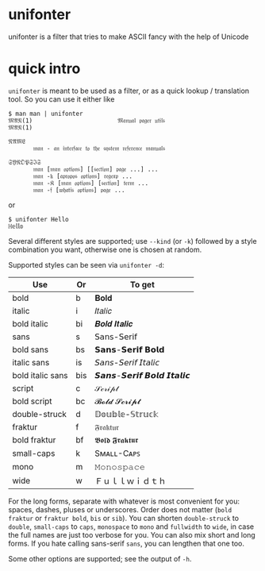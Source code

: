 # unifonter
unifonter is a filter that tries to make ASCII fancy with the help of Unicode

# quick intro

`unifonter` is meant to be used as a filter, or as a quick lookup /
translation tool. So you can use it either like

    $ man man | unifonter
    𝔐𝔄𝔑(1)                        𝔐𝔞𝔫𝔲𝔞𝔩 𝔭𝔞𝔤𝔢𝔯 𝔲𝔱𝔦𝔩𝔰                        𝔐𝔄𝔑(1)

    𝔑𝔄𝔐𝔈
           𝔪𝔞𝔫 - 𝔞𝔫 𝔦𝔫𝔱𝔢𝔯𝔣𝔞𝔠𝔢 𝔱𝔬 𝔱𝔥𝔢 𝔰𝔶𝔰𝔱𝔢𝔪 𝔯𝔢𝔣𝔢𝔯𝔢𝔫𝔠𝔢 𝔪𝔞𝔫𝔲𝔞𝔩𝔰

    𝔖𝔜𝔑𝔒𝔓𝔖ℑ𝔖
           𝔪𝔞𝔫 [𝔪𝔞𝔫 𝔬𝔭𝔱𝔦𝔬𝔫𝔰] [[𝔰𝔢𝔠𝔱𝔦𝔬𝔫] 𝔭𝔞𝔤𝔢 ...] ...
           𝔪𝔞𝔫 -𝔨 [𝔞𝔭𝔯𝔬𝔭𝔬𝔰 𝔬𝔭𝔱𝔦𝔬𝔫𝔰] 𝔯𝔢𝔤𝔢𝔵𝔭 ...
           𝔪𝔞𝔫 -𝔎 [𝔪𝔞𝔫 𝔬𝔭𝔱𝔦𝔬𝔫𝔰] [𝔰𝔢𝔠𝔱𝔦𝔬𝔫] 𝔱𝔢𝔯𝔪 ...
           𝔪𝔞𝔫 -𝔣 [𝔴𝔥𝔞𝔱𝔦𝔰 𝔬𝔭𝔱𝔦𝔬𝔫𝔰] 𝔭𝔞𝔤𝔢 ...

or

    $ unifonter Hello
    ℍ𝕖𝕝𝕝𝕠

Several different styles are supported; use `--kind` (or `-k`) followed by a
style combination you want, otherwise one is chosen at random.

Supported styles can be seen via `unifonter -d`:

  Use              | Or  | To get
-------------------|-----|---------------------------
  bold             | b   | 𝐁𝐨𝐥𝐝
  italic           | i   | 𝐼𝑡𝑎𝑙𝑖𝑐
  bold italic      | bi  | 𝑩𝒐𝒍𝒅 𝑰𝒕𝒂𝒍𝒊𝒄
  sans             | s   | 𝖲𝖺𝗇𝗌-𝖲𝖾𝗋𝗂𝖿
  bold sans        | bs  | 𝗦𝗮𝗻𝘀-𝗦𝗲𝗿𝗶𝗳 𝗕𝗼𝗹𝗱
  italic sans      | is  | 𝘚𝘢𝘯𝘴-𝘚𝘦𝘳𝘪𝘧 𝘐𝘵𝘢𝘭𝘪𝘤
  bold italic sans | bis | 𝙎𝙖𝙣𝙨-𝙎𝙚𝙧𝙞𝙛 𝘽𝙤𝙡𝙙 𝙄𝙩𝙖𝙡𝙞𝙘
  script           | c   | 𝒮𝒸𝓇𝒾𝓅𝓉
  bold script      | bc  | 𝓑𝓸𝓵𝓭 𝓢𝓬𝓻𝓲𝓹𝓽
  double-struck    | d   | 𝔻𝕠𝕦𝕓𝕝𝕖-𝕊𝕥𝕣𝕦𝕔𝕜
  fraktur          | f   | 𝔉𝔯𝔞𝔨𝔱𝔲𝔯
  bold fraktur     | bf  | 𝕭𝖔𝖑𝖉 𝕱𝖗𝖆𝖐𝖙𝖚𝖗
  small-caps       | k   | Sᴍᴀʟʟ-Cᴀᴘꜱ
  mono             | m   | 𝙼𝚘𝚗𝚘𝚜𝚙𝚊𝚌𝚎
  wide             | w   | Ｆｕｌｌｗｉｄｔｈ

For the long forms, separate with whatever is most convenient for you:
spaces, dashes, pluses or underscores.
Order does not matter (`bold fraktur` or `fraktur bold`, `bis` or `sib`).
You can shorten `double-struck` to `double`, `small-caps` to `caps`,
`monospace` to `mono` and `fullwidth` to `wide`, in case the full names
are just too verbose for you. You can also mix short and long forms.
If you hate calling sans-serif `sans`, you can lengthen that one too.

Some other options are supported; see the output of `-h`.
